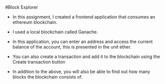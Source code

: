 #Block Explorer

- In this assignment, I created a frontend application that consumes an ethereum blockchain.

- I used a local blockchain called Ganache.

- In this application, you can enter an address and access the current balance of the account, this is presented in the unit ether.

- You can also create a transaction and add it to the blockchain using the Create transaction button

- In addition to the above, you will also be able to find out how many blocks the blockchain consists of.
